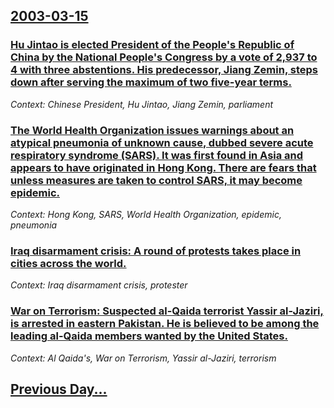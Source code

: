 ## [2003-03-15](/news/2003/03/15/index.md)

### [ Hu Jintao is elected President of the People's Republic of China by the National People's Congress by a vote of 2,937 to 4 with three abstentions. His predecessor, Jiang Zemin, steps down after serving the maximum of two five-year terms.](/news/2003/03/15/hu-jintao-is-elected-president-of-the-people-s-republic-of-china-by-the-national-people-s-congress-by-a-vote-of-2-937-to-4-with-three-abste.md)
_Context: Chinese President, Hu Jintao, Jiang Zemin, parliament_

### [ The World Health Organization issues warnings about an atypical pneumonia of unknown cause, dubbed severe acute respiratory syndrome (SARS). It was first found in Asia and appears to have originated in Hong Kong. There are fears that unless measures are taken to control SARS, it may become epidemic.](/news/2003/03/15/the-world-health-organization-issues-warnings-about-an-atypical-pneumonia-of-unknown-cause-dubbed-severe-acute-respiratory-syndrome-sars.md)
_Context: Hong Kong, SARS, World Health Organization, epidemic, pneumonia_

### [ Iraq disarmament crisis: A round of protests takes place in cities across the world.](/news/2003/03/15/iraq-disarmament-crisis-a-round-of-protests-takes-place-in-cities-across-the-world.md)
_Context: Iraq disarmament crisis, protester_

### [ War on Terrorism: Suspected al-Qaida terrorist Yassir al-Jaziri, is arrested in eastern Pakistan. He is believed to be among the leading al-Qaida members wanted by the United States.](/news/2003/03/15/war-on-terrorism-suspected-al-qaida-terrorist-yassir-al-jaziri-is-arrested-in-eastern-pakistan-he-is-believed-to-be-among-the-leading-al.md)
_Context: Al Qaida's, War on Terrorism, Yassir al-Jaziri, terrorism_

## [Previous Day...](/news/2003/03/14/index.md)

